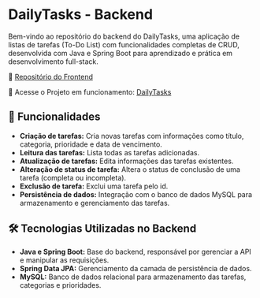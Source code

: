 # DailyTasks - Backend
Bem-vindo ao repositório do backend do DailyTasks, uma aplicação de listas de tarefas (To-Do List) com funcionalidades completas de CRUD, desenvolvida com Java e Spring Boot para aprendizado e prática em desenvolvimento full-stack.

🔗 [Repositório do Frontend](https://github.com/gabibento/dailytasks-frontend)

🔗 Acesse o Projeto em funcionamento: [DailyTasks](https://task-manager-nsc1-git-main-gabriellas-projects-bb68f8bb.vercel.app/)

## 🚀 Funcionalidades 
- **Criação de tarefas:** Cria novas tarefas com informações como título, categoria, prioridade e data de vencimento.
- **Leitura das tarefas:** Lista todas as tarefas adicionadas.
- **Atualização de tarefas:** Edita informações das tarefas existentes.
- **Alteração de status de tarefa:** Altera o status de conclusão de uma tarefa (completa ou incompleta).
- **Exclusão de tarefa:** Exclui uma tarefa pelo id.
- **Persistência de dados:** Integração com o banco de dados MySQL para armazenamento e gerenciamento das tarefas.

## 🛠️ Tecnologias Utilizadas no Backend
- **Java e Spring Boot:** Base do backend, responsável por gerenciar a API e manipular as requisições.
- **Spring Data JPA:** Gerenciamento da camada de persistência de dados.
- **MySQL:** Banco de dados relacional para armazenamento das tarefas, categorias e prioridades.
